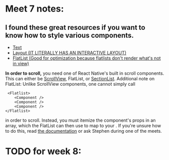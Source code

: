 # Meet 7 notes:

## I found these great resources if you want to know how to style various components.
* [Text](https://reactnative.dev/docs/text-style-props)
* [Layout (IT LITERALLY HAS AN INTERACTIVE LAYOUT)](https://reactnative.dev/docs/layout-props)
* [FlatList (Good for optimization because flatlists don't render what's not in view)](https://reactnative.dev/docs/flatlist)

**In order to scroll,** you need one of React Native's built in scroll components. This can either be [ScrollView](https://reactnative.dev/docs/scrollview), FlatList, or [SectionList](https://reactnative.dev/docs/sectionlist).
Additional note on FlatList: Unlike ScrollView components, one cannot simply call

```
 <Flatlist>
	<Component />
	<Component />
	<Component />
</Flatlist>
```

in order to scroll. Instead, you must itemize the component's props in an array, which the FlatList can then use to map to your <Component />. If you're unsure how to do this, read [the documentation](https://reactnative.dev/docs/flatlist) or ask Stephen during one of the meets.

# TODO for week 8:
